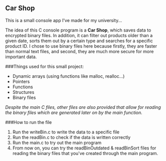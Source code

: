 ## Car Shop
This is a small console app I've made for my university...

The idea of this C console program is a **Car Shop**, which saves data to encrypted binary files. In addition, it can filter out products older than a given date, sorts them out by a certain type and searches for a specific product ID. I chose to use binary files here because firstly, they are faster than normal text files, and second, they are much more secure for more important data.

###Things used for this small project:
* Dynamic arrays (using functions like malloc, realloc...)
* Pointers
* Functions
* Structures
* Binary files

*Despite the main C files, other files are also provided that allow for reading the binary files which are generated later on by the main function.*

###How to run the file
1. Run the writeBin.c to write the data to a specific file
2. Run the readBin.c to check if the data is written correctly
3. Run the main.c to try out the main program
4. From now on, you can try the readBinOutdated & readBinSort files for reading the binary files that you've created through the main program.
